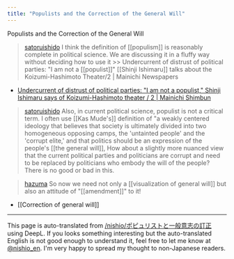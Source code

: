 ```yaml
---
title: "Populists and the Correction of the General Will"
---
```


Populists and the Correction of the General Will
> [satoruishido](https://x.com/satoruishido/status/1837017051157680220) I think the definition of [[populism]] is reasonably complete in political science. We are discussing it in a fluffy way without deciding how to use it >> Undercurrent of distrust of political parties: "I am not a [[populist]]" [[Shinji Ishimaru]] talks about the Koizumi-Hashimoto Theater/2 | Mainichi Newspapers
- [Undercurrent of distrust of political parties: "I am not a populist," Shinji Ishimaru says of Koizumi-Hashimoto theater / 2 | Mainichi Shimbun](https://mainichi.jp/articles/20240919/k00/00m/010/135000c)

> [satoruishido](https://x.com/satoruishido/status/1837021077199028494) Also, in current political science, populist is not a critical term. I often use [[Kas Mude's]] definition of "a weakly centered ideology that believes that society is ultimately divided into two homogeneous opposing camps, the 'untainted people' and the 'corrupt elite,' and that politics should be an expression of the people's [[the general will]], How about a slightly more nuanced view that the current political parties and politicians are corrupt and need to be replaced by politicians who embody the will of the people? There is no good or bad in this.

> [hazuma](https://x.com/hazuma/status/1837021077199028494) So now we need not only a [[visualization of general will]] but also an attitude of "[[amendment]]" to it!
- [[Correction of general will]]


---
This page is auto-translated from [/nishio/ポピュリストと一般意志の訂正](https://scrapbox.io/nishio/ポピュリストと一般意志の訂正) using DeepL. If you looks something interesting but the auto-translated English is not good enough to understand it, feel free to let me know at [@nishio_en](https://twitter.com/nishio_en). I'm very happy to spread my thought to non-Japanese readers.